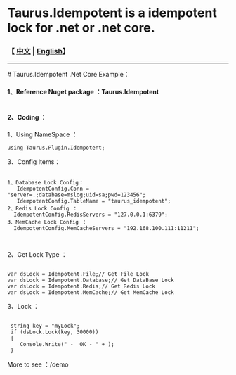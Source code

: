 # Taurus.Idempotent is a idempotent lock for .net or .net core.
<h3>【 <a href='./README.md'>中文</a> | <a href='./README_en.md'>English</a>】</h3>
<hr />
# Taurus.Idempotent  .Net Core Example：
<h4>1、Reference Nuget package ：Taurus.Idempotent</h4>
<p><img src="https://img2024.cnblogs.com/blog/17408/202401/17408-20240127204301089-832373500.png" alt="" loading="lazy" /></p>
<p></p>
<h4>2、Coding ：</h4>
<p>1、Using NameSpace ：</p>
<pre><code>using Taurus.Plugin.Idempotent;</code></pre>
<p>3、Config Items：</p>
<pre><code>
1、Database Lock Config：
   IdempotentConfig.Conn = "server=.;database=mslog;uid=sa;pwd=123456";
   IdempotentConfig.TableName = "taurus_idempotent";
2、Redis Lock Config ：
  IdempotentConfig.RedisServers = "127.0.0.1:6379";
3、MemCache Lock Config ：
  IdempotentConfig.MemCacheServers = "192.168.100.111:11211";
 

</code></pre>
<p>2、Get Lock Type ：</p>
<pre><code>
var dsLock = Idempotent.File;// Get File Lock
var dsLock = Idempotent.Database;// Get DataBase Lock
var dsLock = Idempotent.Redis;// Get Redis Lock
var dsLock = Idempotent.MemCache;// Get MemCache Lock    
</code></pre>

<p>3、Lock ：</p>
<pre><code>
 string key = "myLock";
 if (dsLock.Lock(key, 30000))
 {
    Console.Write(" -  OK - " + );
 } 
</code></pre>
<p></p>
<p>More to see ：/demo </p>
